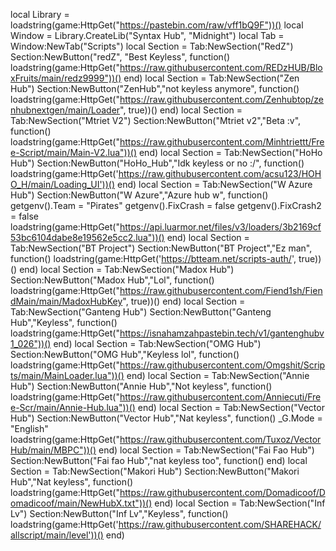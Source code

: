 local Library = loadstring(game:HttpGet("https://pastebin.com/raw/vff1bQ9F"))()
local Window = Library.CreateLib("Syntax Hub", "Midnight")
local Tab = Window:NewTab("Scripts")
local Section = Tab:NewSection("RedZ")
Section:NewButton("redZ", "Best Keyless", function()
loadstring(game:HttpGet("https://raw.githubusercontent.com/REDzHUB/BloxFruits/main/redz9999"))()
end)
local Section = Tab:NewSection("Zen Hub")
Section:NewButton("ZenHub","not keyless anymore", function()
loadstring(game:HttpGet("https://raw.githubusercontent.com/Zenhubtop/zenhubnextgen/main/Loader", true))()
end)
local Section = Tab:NewSection("Mtriet V2")
Section:NewButton("Mtriet v2","Beta :v", function()
loadstring(game:HttpGet("https://raw.githubusercontent.com/Minhtriettt/Free-Script/main/Main-V2.lua"))()
end)
local Section = Tab:NewSection("HoHo Hub")
Section:NewButton("HoHo_Hub","Idk keyless or no :/", function()
loadstring(game:HttpGet('https://raw.githubusercontent.com/acsu123/HOHO_H/main/Loading_UI'))()
end)
local Section = Tab:NewSection("W Azure Hub")
Section:NewButton("W Azure","Azure hub w", function()
getgenv().Team = "Pirates"
getgenv().FixCrash = false
getgenv().FixCrash2 = false
loadstring(game:HttpGet("https://api.luarmor.net/files/v3/loaders/3b2169cf53bc6104dabe8e19562e5cc2.lua"))()
end)
local Section = Tab:NewSection("BT Project")
Section:NewButton("BT Project","Ez man", function()
loadstring(game:HttpGet('https://btteam.net/scripts-auth/', true))()
end)
local Section = Tab:NewSection("Madox Hub")
Section:NewButton("Madox Hub","Lol", function()
loadstring(game:HttpGet("https://raw.githubusercontent.com/Fiend1sh/FiendMain/main/MadoxHubKey", true))()
end)
local Section = Tab:NewSection("Ganteng Hub")
Section:NewButton("Ganteng Hub","Keyless", function()
loadstring(game:HttpGet("https://isnahamzahpastebin.tech/v1/gantenghubv1_026"))()
end)
local Section = Tab:NewSection("OMG Hub")
Section:NewButton("OMG Hub","Keyless lol", function()
loadstring(game:HttpGet("https://raw.githubusercontent.com/Omgshit/Scripts/main/MainLoader.lua"))()
end)
local Section = Tab:NewSection("Annie Hub")
Section:NewButton("Annie Hub","Not keyless", function()
loadstring(game:HttpGet("https://raw.githubusercontent.com/Anniecuti/Free-Scr/main/Annie-Hub.lua"))()
end)
local Section = Tab:NewSection("Vector Hub")
Section:NewButton("Vector Hub","Nat keyless", function()
_G.Mode = "English"
loadstring(game:HttpGet("https://raw.githubusercontent.com/Tuxoz/VectorHub/main/MBPC"))()
end)
local Section = Tab:NewSection("Fai Fao Hub")
Section:NewButton("Fai fao Hub","nat keyless too", function()
end)
local Section = Tab:NewSection("Makori Hub")
Section:NewButton("Makori Hub","Nat keyless", function()
loadstring(game:HttpGet("https://raw.githubusercontent.com/Domadicoof/Domadicoof/main/NewHubX.txt"))()
end)
local Section = Tab:NewSection("Inf Lv")
Section:NewButton("Inf Lv","Keyless", function()
loadstring(game:HttpGet('https://raw.githubusercontent.com/SHAREHACK/allscript/main/level'))()
end)
